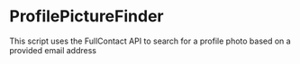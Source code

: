 # ProfilePictureFinder
This script uses the FullContact API to search for a profile photo based on a provided email address
